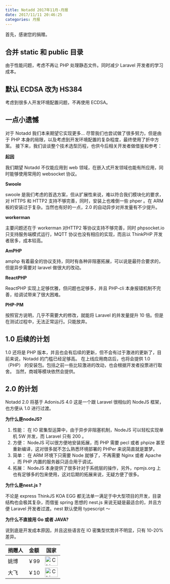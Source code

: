 ```yaml
---
title: Notadd 2017年11月-月报
date: 2017/11/11 20:46:25
categories: 月报  
---
```

首先，感谢您的捐赠。

## 合并 static 和 public 目录

由于性能问题，考虑不再让 PHP 处理静态文件。同时减少 Laravel 开发者的学习成本。

## 默认 ECDSA 改为 HS384

考虑到很多人开发环境配置问题，不再使用 ECDSA。


## 一点小遗憾

对于 Notadd 我们本来期望它实现更多... 
尽管我们也尝试做了很多努力，但是由于 PHP 本身的局限，以及考虑到开发环境配置的复杂程度，最终使用了折中方案。
接下来，我们谈谈整个技术选型历程，也供今后相关开发者做借鉴和参考：

**起因**

我们期望 Notadd 不仅能应用到 web 领域，在嵌入式开发领域也能有所应用，同时能够使用常用的 websocket 协议。

**Swoole**

swoole 是我们考虑的首选方案，但从扩展性来说，难以符合我们模块化的要求，对 HTTPS 和 HTTP2 支持不够完善，同时，安装上也难倒一些 phper 。在 ARM 板的安装过于复杂。当然也有好的一点，2.0 的自动异步对并发量有不少提升。

**workerman**

主要问题还在于 workerman 对HTTP2 等协议支持不够完善，同时 phpsocket.io 只支持服务端模式运行，MQTT 协议也没有相应的实现，而且以 ThinkPHP 开发者居多，成本较高。

**AmPHP**

amphp 有着最全的协议支持，同时有各种非阻塞拓展，可以说是最符合要求的，但是异步需要对 laravel 做很大的改动。

**ReactPHP**

ReactPHP 实现上足够优雅，但问题也足够多，并且 PHP-cli 本身报错机制不完善，给调试带来了很大困难。

**PHP-PM**

按照官方说明，几乎不需要大的修改，就能将 Laravel 的并发量提升 10 倍。但是在测试过程中，无法正常运行。只能放弃。

## 1.0 后续的计划

1.0 还将是 PHP 版本，并且也会有后续的更新，但不会有过于激进的更新了，目前来说，Notadd 的门槛已经足够高。
在上线应用商店后，也将会提供 1.0 （PHP） 的安装包。包括之前一些比较激进的改动，也会根据开发者投票进行取舍。
当然，商城等模块依然会提供。

## 2.0 的计划

Notadd 2.0 将基于 AdonisJS 4.0 这是一个跟 Laravel 很相似的 NodeJS 框架，也方便从 1.0 进行过渡。

**为什么是nodeJS?**

1. 性能： 在 IO 密集型运算中，由于异步非阻塞机制，NodeJS 可以轻松实现单机 5W 并发，而 Laravel 只有 200 。
2. 方便： NodeJS 可以很方便地安装拓展，而 PHP 需要 pecl 或者 phpize 甚至重新编译，这对很多就不怎么熟悉环境部署的 PHPer 来说简直就是噩梦。
3. 简单： 在 ARM 环境下只需要 Node 就够了，不再需要 Nginx 或者 Apache ，而 PHP 内置的服务器只适合用于调试。
4. 拓展： NodeJS 本身提供了很多针对于系统层的操作，另外，npmjs.org 上也有足够多的包来使用，这对后期的拓展来说，无疑方便了很多。

**为什么是nest.js ?**

不论是 express ThinkJS KOA EGG 都无法单一满足于中大型项目的开发，目录结构也会极其复杂，而借鉴 spring 思想的 nest.js 来说无疑是最适合的，并且方便 Laravel 开发者过渡。nest 默认使用 typescript ～

**为什么不直接用 Go 或者 JAVA?**

说到底是开发成本原因，并且这些语言在 IO 密集型优势并不明显，只有 10-20% 差异。



捐赠人 | 金额 | 国家
:----|:----:|:----:
姚博 | ￥99  | <img src="https://cdn.bootcss.com/flag-icon-css/1.3.0/flags/4x3/cn.svg" width = "40" height = "30" alt="China" align=center />
大飞 | ￥10  | <img src="https://cdn.bootcss.com/flag-icon-css/1.3.0/flags/4x3/cn.svg" width = "40" height = "30" alt="China" align=center />
